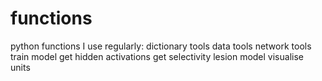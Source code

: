 # functions
python functions I use regularly:
  dictionary tools
  data tools
  network tools
  train model
  get hidden activations
  get selectivity
  lesion model
  visualise units

